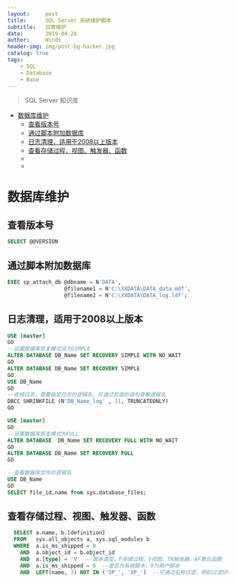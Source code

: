 ```yaml
---
layout:     post
title:      SQL Server 系统维护脚本
subtitle:   日常维护
date:       2019-04-28
author:     Winds
header-img: img/post-bg-hacker.jpg
catalog: true
tags:
    - SQL
    - Database
    - Base
---
```


>SQL Server 知识库

<!-- TOC -->
- [数据库维护](#数据库维护)
  - [查看版本号](#查看版本号)
  - [通过脚本附加数据库](#通过脚本附加数据库)
  - [日志清理，适用于2008以上版本](#日志清理，适用于2008以上版本)
  - [查看存储过程、视图、触发器、函数](#查看存储过程、视图、触发器、函数)
  - [](#)
  - [](#)

# 数据库维护

## 查看版本号

```sql
SELECT @@VERSION
```

## 通过脚本附加数据库

```sql
EXEC sp_attach_db @dbname = N'DATA',
                  @filename1 = N'C:\XXDATA\DATA_data.mdf',
                  @filename2 = N'C:\XXDATA\DATA_log.ldf';
```

## 日志清理，适用于2008以上版本

```sql
USE [master]
GO
--设置数据库恢复模式设为SIMPLE
ALTER DATABASE DB_Name SET RECOVERY SIMPLE WITH NO_WAIT
GO
ALTER DATABASE DB_Name SET RECOVERY SIMPLE
GO
USE DB_Name
GO
--收缩日志，需要指定日志的逻辑名，可通过后面的语句查看逻辑名
DBCC SHRINKFILE (N'DB_Name_log' , 11, TRUNCATEONLY)
GO

USE [master]
GO
--设置数据库恢复模式为FULL
ALTER DATABASE  DB_Name SET RECOVERY FULL WITH NO_WAIT
GO
ALTER DATABASE DB_Name SET RECOVERY FULL
GO

--查看数据库文件的逻辑名
USE DB_Name
GO
SELECT file_id,name from sys.database_files;
```

## 查看存储过程、视图、触发器、函数

```sql
  SELECT a.name, b.[definition]
  FROM   sys.all_objects a, sys.sql_modules b
  WHERE  a.is_ms_shipped = 0
    AND  a.object_id = b.object_id
    AND  a.[type] = 'V'  --脚本类型，P存储过程、V视图、TR触发器、AF聚合函数
    AND  a.is_ms_shipped = 0  --是否为系统脚本，0为用户脚本
    AND  LEFT(name, 3) NOT IN ('SP_', 'XP_')  --可通过名称过滤，例如过滤SP和XP开头的存储过程
```